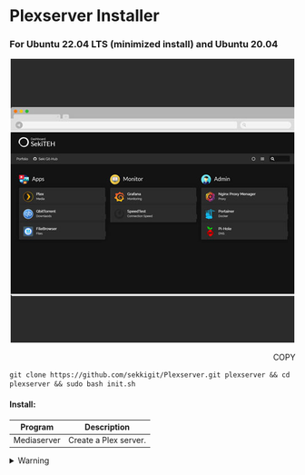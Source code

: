 # Plexserver Installer
### For Ubuntu 22.04 LTS (minimized install) and Ubuntu 20.04

<p align="center">
  <img width="500" height="500" src="https://github.com/sekkigit/porfolio.sekiteh/blob/gh-pages/img/works/1.jpg?raw=true">
</p>

<p align="right">COPY
</p>

```
git clone https://github.com/sekkigit/Plexserver.git plexserver && cd plexserver && sudo bash init.sh
```

#### Install: 

| Program | Description |
| --- | --- |
| Mediaserver | Create a Plex server. |

<details><summary>Warning</summary>
<p>

#### ⚠️ Please beware that products can change over time.

I do my best to keep up with the latest changes and releases, but please understand that this won’t always be the case.

</p>
</details>